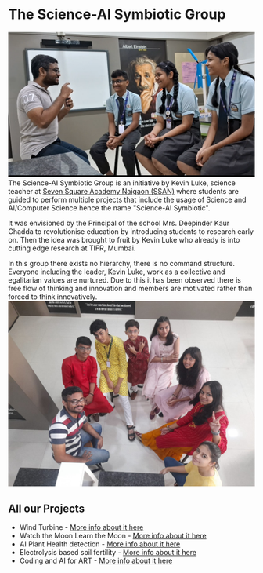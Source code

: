 # The Science-AI Symbiotic Group
![group7](assets/images/team21.png#team)
The Science-AI Symbiotic Group is an initiative by Kevin Luke, science teacher at [Seven Square Academy Naigaon (SSAN)](https://naigaon.sevensquareacademy.org/) where students are guided to perform multiple projects that include the usage of Science and AI/Computer Science hence the name "Science-AI Symbiotic". 

It was envisioned by the Principal of the school Mrs. Deepinder Kaur Chadda to revolutionise education by introducing students to research early on. Then the idea was brought to fruit by Kevin Luke who already is into cutting edge research at TIFR, Mumbai.

In this group there exists no hierarchy, there is no command structure. Everyone including the leader, Kevin Luke, work as a collective and egalitarian values are nurtured. Due to this it has been observed there is free flow of thinking and innovation and members are motivated rather than forced to think innovatively.
![group7](assets/images/team23.jpg#team)
## All our Projects

* Wind Turbine - [More info about it here](turbinefarm.md)
* Watch the Moon Learn the Moon - [More info about it here](moonobservation.md)
* AI Plant Health detection - [More info about it here](planthealth.md)
* Electrolysis based soil fertility  - [More info about it here](soilfertility.md)
* Coding and AI for ART - [More info about it here](codingart.md)

